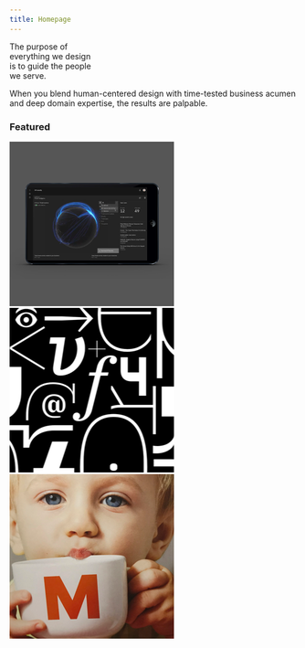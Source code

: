 ```yaml
---
title: Homepage
---
```


<title-block>
The purpose of<br>
everything we design<br>
<span>is to guide the people<br>
we serve.</span>
</title-block>

<grid background="gray-10">
<column lg="8">

When you blend human-centered design with time-tested business acumen and deep domain expertise, the results are palpable.

</column>
</grid>

<grid background="gray-10">
<column lg="4">

### Featured
<!-- -->
</column>
<column lg="4" md="4">

  <tile>
    <img src="./global/images/tile-img-sm__security.png" alt="A laptop showing security analytics" class="img--sm"/>
  </tile>

</column>
<column lg="4" md="4">

  <tile>
    <img src="./global/images/tile-img-sm__plex.png" alt="Various letters and characters in the Plex typeface" class="img--sm"/>
  </tile>

</column>
<column lg="4" md="4">

  <tile>
    <img src="./global/images/tile-img-sm__ix-migros.png" alt="an image of a little boy drinking from a mug" class="img--sm"/>    
  </tile>

</column>
</grid>
